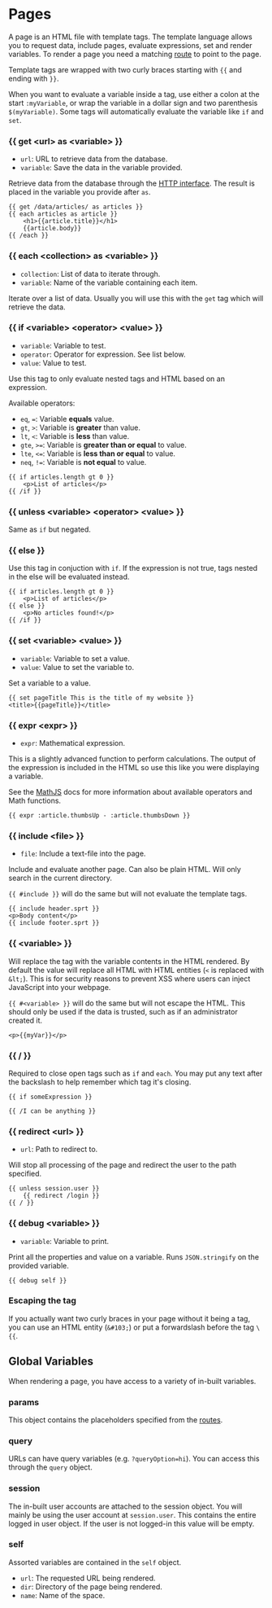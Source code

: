 # Pages

A page is an HTML file with template tags. The template language allows you to request data, include pages, evaluate expressions, set and render variables. To render a page you need a matching [route](/docs/routes) to point to the page.

Template tags are wrapped with two curly braces starting with `{{` and ending with `}}`.

When you want to evaluate a variable inside a tag, use either a colon at the start `:myVariable`, or wrap the variable in a dollar sign and two parenthesis `$(myVariable)`. Some tags will automatically evaluate the variable like `if` and `set`.

### {{ get &lt;url&gt; as &lt;variable&gt; }}
- `url`: URL to retrieve data from the database.
- `variable`: Save the data in the variable provided.

Retrieve data from the database through the [HTTP interface](/docs/rest#GET). The result is placed in the variable you provide after `as`.

~~~
{{ get /data/articles/ as articles }}
{{ each articles as article }}
	<h1>{{article.title}}</h1>
	{{article.body}}
{{ /each }}
~~~

### {{ each &lt;collection&gt; as &lt;variable&gt; }}
- `collection`: List of data to iterate through.
- `variable`: Name of the variable containing each item.

Iterate over a list of data. Usually you will use this with the `get` tag which will retrieve the data.

### {{ if &lt;variable&gt; &lt;operator&gt; &lt;value&gt; }}
- `variable`: Variable to test.
- `operator`: Operator for expression. See list below.
- `value`: Value to test.

Use this tag to only evaluate nested tags and HTML based on an expression.

Available operators:

- `eq`, `=`: Variable **equals** value.
- `gt`, `>`: Variable is **greater** than value.
- `lt`, `<`: Variable is **less** than value.
- `gte`, `>=`: Variable is **greater than or equal** to value. 
- `lte`, `<=`: Variable is **less than or equal** to value.
- `neq`, `!=`: Variable is **not equal** to value.

~~~
{{ if articles.length gt 0 }}
	<p>List of articles</p>
{{ /if }}
~~~

### {{ unless &lt;variable&gt; &lt;operator&gt; &lt;value&gt; }}

Same as `if` but negated.

### {{ else }}
Use this tag in conjuction with `if`. If the expression is not true, tags nested in the else will be evaluated instead.

~~~
{{ if articles.length gt 0 }}
	<p>List of articles</p>
{{ else }}
	<p>No articles found!</p>
{{ /if }}
~~~

### {{ set &lt;variable&gt; &lt;value&gt; }}
- `variable`: Variable to set a value.
- `value`: Value to set the variable to.

Set a variable to a value.

~~~
{{ set pageTitle This is the title of my website }}
<title>{{pageTitle}}</title>
~~~

### {{ expr &lt;expr&gt; }}
- `expr`: Mathematical expression.

This is a slightly advanced function to perform calculations. The output of the expression is included in the HTML so use this like you were displaying a variable.

See the [MathJS](http://mathjs.org) docs for more information about available operators and Math functions.

~~~
{{ expr :article.thumbsUp - :article.thumbsDown }}
~~~

### {{ include &lt;file&gt; }}
- `file`: Include a text-file into the page.

Include and evaluate another page. Can also be plain HTML. Will only search in the current directory.

`{{ #include }}` will do the same but will not evaluate the template tags.

~~~
{{ include header.sprt }}
<p>Body content</p>
{{ include footer.sprt }}
~~~

### {{ &lt;variable&gt; }}

Will replace the tag with the variable contents in the HTML rendered. By default the value will replace all HTML with HTML entities (`<` is replaced with `&lt;`). This is for security reasons to prevent XSS where users can inject JavaScript into your webpage.

`{{ #<variable> }}` will do the same but will not escape the HTML. This should only be used if the data is trusted, such as if an administrator created it.

~~~
<p>{{myVar}}</p>
~~~

### {{ / }}
Required to close open tags such as `if` and `each`. You may put any text after the backslash to help remember which tag it's closing.

~~~
{{ if someExpression }}

{{ /I can be anything }}
~~~

### {{ redirect &lt;url&gt; }}
- `url`: Path to redirect to.

Will stop all processing of the page and redirect the user to the path specified.

~~~
{{ unless session.user }}
	{{ redirect /login }}
{{ / }}
~~~

### {{ debug &lt;variable&gt; }}
- `variable`: Variable to print.

Print all the properties and value on a variable. Runs `JSON.stringify` on the provided variable.

~~~
{{ debug self }}
~~~

### Escaping the tag
If you actually want two curly braces in your page without it being a tag, you can use an HTML entity (`&#103;`) or put a forwardslash before the tag `\{{`.

## Global Variables
When rendering a page, you have access to a variety of in-built variables.

### params
This object contains the placeholders specified from the [routes](/docs/routes).

### query
URLs can have query variables (e.g. `?queryOption=hi`). You can access this through the `query` object.

### session
The in-built user accounts are attached to the session object. You will mainly be using the user account at `session.user`. This contains the entire logged in user object. If the user is not logged-in this value will be empty.

### self
Assorted variables are contained in the `self` object.

* `url`: The requested URL being rendered.
* `dir`: Directory of the page being rendered.
* `name`: Name of the space.

